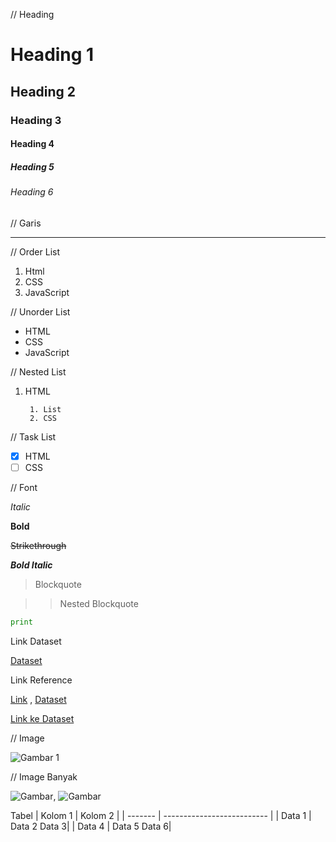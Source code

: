 // Heading
# Heading 1
## Heading 2
### Heading 3
#### Heading 4
##### Heading 5
###### Heading 6

// Garis
___

// Order List
1. Html
2. CSS
3. JavaScript

// Unorder List
- HTML
- CSS
- JavaScript

// Nested List
1. HTML

        1. List
        2. CSS

// Task List
- [x] HTML
- [ ] CSS

// Font

_Italic_

**Bold**

~~Strikethrough~~

_**Bold Italic**_

> Blockquote

>> Nested Blockquote

```python
print
```

Link Dataset

[Dataset](https://www.youtube.com/)

Link Reference

[Link][1] , [Dataset][2]

[1]: https://www.youtube.com/
[2]: https://www.youtube.com/


[Link ke Dataset](https://www.youtube.com/ "Link Dataset")

// Image

![Gambar 1](https://www.youtube.com/)


// Image Banyak

![Gambar][1], ![Gambar][2]

[1]: https://www.youtube.com/
[2]: https://www.youtube.com/


Tabel
| Kolom 1 | Kolom 2       |
| ------- | -------------------------- |
| Data 1  | Data 2 Data 3|
| Data 4  | Data 5 Data 6|